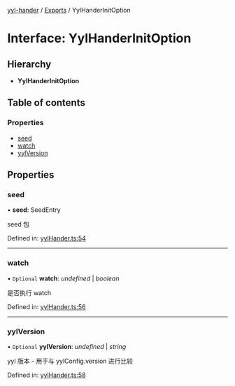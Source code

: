 [yyl-hander](../README.md) / [Exports](../modules.md) / YylHanderInitOption

# Interface: YylHanderInitOption

## Hierarchy

* **YylHanderInitOption**

## Table of contents

### Properties

- [seed](yylhanderinitoption.md#seed)
- [watch](yylhanderinitoption.md#watch)
- [yylVersion](yylhanderinitoption.md#yylversion)

## Properties

### seed

• **seed**: SeedEntry

seed 包

Defined in: [yylHander.ts:54](https://github.com/jackness1208/yyl-hander/blob/7df87c0/src/yylHander.ts#L54)

___

### watch

• `Optional` **watch**: *undefined* \| *boolean*

是否执行 watch

Defined in: [yylHander.ts:56](https://github.com/jackness1208/yyl-hander/blob/7df87c0/src/yylHander.ts#L56)

___

### yylVersion

• `Optional` **yylVersion**: *undefined* \| *string*

yyl 版本 - 用于与 yylConfig.version 进行比较

Defined in: [yylHander.ts:58](https://github.com/jackness1208/yyl-hander/blob/7df87c0/src/yylHander.ts#L58)
